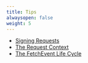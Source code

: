 ```yaml
---
title: Tips
alwaysopen: false
weight: 5
---
```


- [Signing Requests](/about/tips/signing-requests)
- [The Request Context](/about/tips/request-context)
- [The FetchEvent Life Cycle](/about/tips/fetch-event-lifecycle)
